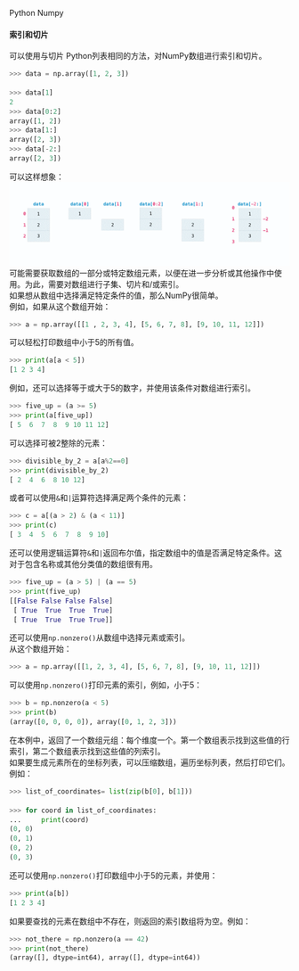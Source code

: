 Python Numpy
<a name="jYHNW"></a>
#### 索引和切片
可以使用与切片 Python列表相同的方法，对NumPy数组进行索引和切片。
```python
>>> data = np.array([1, 2, 3])

>>> data[1]
2
>>> data[0:2]
array([1, 2])
>>> data[1:]
array([2, 3])
>>> data[-2:]
array([2, 3])
```
可以这样想象：<br />![2021-05-28-15-46-38-939947.png](./img/1622188006302-93ae6de5-4eb5-44fe-8eab-eea3657028c0.png)<br />可能需要获取数组的一部分或特定数组元素，以便在进一步分析或其他操作中使用。为此，需要对数组进行子集、切片和/或索引。<br />如果想从数组中选择满足特定条件的值，那么NumPy很简单。<br />例如，如果从这个数组开始：
```python
>>> a = np.array([[1 , 2, 3, 4], [5, 6, 7, 8], [9, 10, 11, 12]])
```
可以轻松打印数组中小于5的所有值。
```python
>>> print(a[a < 5])
[1 2 3 4]
```
例如，还可以选择等于或大于5的数字，并使用该条件对数组进行索引。
```python
>>> five_up = (a >= 5)
>>> print(a[five_up])
[ 5  6  7  8  9 10 11 12]
```
可以选择可被2整除的元素：
```python
>>> divisible_by_2 = a[a%2==0]
>>> print(divisible_by_2)
[ 2  4  6  8 10 12]
```
或者可以使用`&`和`|`运算符选择满足两个条件的元素：
```python
>>> c = a[(a > 2) & (a < 11)]
>>> print(c)
[ 3  4  5  6  7  8  9 10]
```
还可以使用逻辑运算符`&`和`|`返回布尔值，指定数组中的值是否满足特定条件。这对于包含名称或其他分类值的数组很有用。
```python
>>> five_up = (a > 5) | (a == 5)
>>> print(five_up)
[[False False False False]
 [ True  True  True  True]
 [ True  True  True True]]
```
还可以使用`np.nonzero()`从数组中选择元素或索引。<br />从这个数组开始：
```python
>>> a = np.array([[1, 2, 3, 4], [5, 6, 7, 8], [9, 10, 11, 12]])
```
可以使用`np.nonzero()`打印元素的索引，例如，小于5：
```python
>>> b = np.nonzero(a < 5)
>>> print(b)
(array([0, 0, 0, 0]), array([0, 1, 2, 3]))
```
在本例中，返回了一个数组元组：每个维度一个。第一个数组表示找到这些值的行索引，第二个数组表示找到这些值的列索引。<br />如果要生成元素所在的坐标列表，可以压缩数组，遍历坐标列表，然后打印它们。例如：
```python
>>> list_of_coordinates= list(zip(b[0], b[1]))

>>> for coord in list_of_coordinates:
...     print(coord)
(0, 0)
(0, 1)
(0, 2)
(0, 3)
```
还可以使用`np.nonzero()`打印数组中小于5的元素，并使用：
```python
>>> print(a[b])
[1 2 3 4]
```
如果要查找的元素在数组中不存在，则返回的索引数组将为空。例如：
```python
>>> not_there = np.nonzero(a == 42)
>>> print(not_there)
(array([], dtype=int64), array([], dtype=int64))
```
